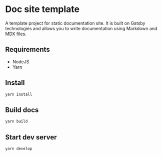 # Doc site template

A template project for static documentation site.
It is built on Gatsby technologies and allows you to write documentation using Markdown and MDX files.

## Requirements

* NodeJS
* Yarn

## Install

```sh
yarn install
```

## Build docs

```sh
yarn build
```

## Start dev server

```sh
yarn develop
```
